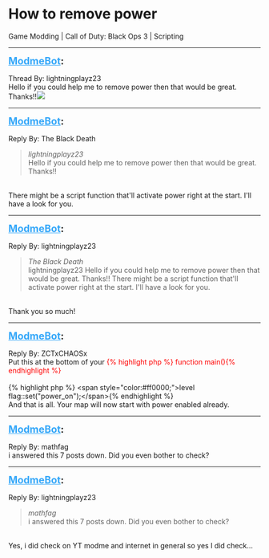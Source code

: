 # How to remove power
Game Modding | Call of Duty: Black Ops 3 | Scripting

---
<strong style="font-size: 1.4em;"><span style="text-decoration: underline;text-decoration-color: #34a7f9;"><span style="color:#34a7f9;">ModmeBot</span></span>:</strong>

<p>Thread By: lightningplayz23<br />Hello if you could help me to remove power then that would be great. Thanks!!<img style="max-width: 500px;" src="http://modme.co/emoticons/smile.png"></p>

---
<strong style="font-size: 1.4em;"><span style="text-decoration: underline;text-decoration-color: #34a7f9;"><span style="color:#34a7f9;">ModmeBot</span></span>:</strong>

<p>Reply By: The Black Death<br /><blockquote><em>lightningplayz23</em><br />Hello if you could help me to remove power then that would be great. Thanks!!</blockquote><br /> There might be a script function that&#39;ll activate power right at the start. I&#39;ll have a look for you.</p>

---
<strong style="font-size: 1.4em;"><span style="text-decoration: underline;text-decoration-color: #34a7f9;"><span style="color:#34a7f9;">ModmeBot</span></span>:</strong>

<p>Reply By: lightningplayz23<br /><blockquote><em>The Black Death</em><br />lightningplayz23 Hello if you could help me to remove power then that would be great. Thanks!!  There might be a script function that&#39;ll activate power right at the start. I&#39;ll have a look for you.</blockquote><br /> Thank you so much!</p>

---
<strong style="font-size: 1.4em;"><span style="text-decoration: underline;text-decoration-color: #34a7f9;"><span style="color:#34a7f9;">ModmeBot</span></span>:</strong>

<p>Reply By: ZCTxCHAOSx<br />Put this at the bottom of your <span style="color:#ff0000;">{% highlight php %}
function main(){% endhighlight %}
</span><br /> <br />{% highlight php %}
&lt;span style="color:#ff0000;"&gt;level flag::set("power_on");&lt;/span&gt;{% endhighlight %}
 <br />And that is all. Your map will now start with power enabled already.</p>

---
<strong style="font-size: 1.4em;"><span style="text-decoration: underline;text-decoration-color: #34a7f9;"><span style="color:#34a7f9;">ModmeBot</span></span>:</strong>

<p>Reply By: mathfag<br />i answered this 7 posts down. Did you even bother to check?</p>

---
<strong style="font-size: 1.4em;"><span style="text-decoration: underline;text-decoration-color: #34a7f9;"><span style="color:#34a7f9;">ModmeBot</span></span>:</strong>

<p>Reply By: lightningplayz23<br /><blockquote><em>mathfag</em><br />i answered this 7 posts down. Did you even bother to check?</blockquote><br /> Yes, i did check on YT modme and internet in general so yes I did check...</p>
